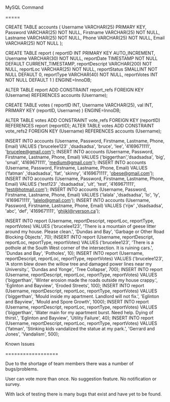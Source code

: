 MySQL Command

=====

CREATE TABLE accounts ( 
    Username VARCHAR(25) PRIMARY KEY, 
    Password VARCHAR(25) NOT NULL, 
    Firstname VARCHAR(25) NOT NULL, 
    Lastname VARCHAR(25) NOT NULL, 
    Phone VARCHAR(25) NOT NULL, 
    Email VARCHAR(25) NOT NULL 
);

CREATE TABLE report ( 
    reportID INT PRIMARY KEY AUTO_INCREMENT, 
    Username VARCHAR(30) NOT NULL, 
    reportDate TIMESTAMP NOT NULL DEFAULT CURRENT_TIMESTAMP, 
    reportDescript VARCHAR(200) NOT NULL, 
    reportLoc VARCHAR(25) NOT NULL, 
    reportStatus SMALLINT NOT NULL DEFAULT 0, 
    reportType VARCHAR(40) NOT NULL, 
    reportVotes INT NOT NULL DEFAULT 1 
) ENGINE=InnoDB;

ALTER TABLE report ADD CONSTRAINT report_refs FOREIGN KEY (Username) REFERENCES accounts (Username);

CREATE TABLE votes ( reportID INT, Username VARCHAR(25), val INT, PRIMARY KEY (reportID, Username) ) ENGINE=InnoDB;

ALTER TABLE votes ADD CONSTRAINT vote_refs FOREIGN KEY (reportID) REFERENCES report (reportID); 
ALTER TABLE votes ADD CONSTRAINT vote_refs2 FOREIGN KEY (Username) REFERENCES accounts (Username);

INSERT INTO accounts (Username, Password, Firstname, Lastname, Phone, Email) VALUES ('brucelee123' ,'dsadsadsa', 'bruce', 'lee', '4169671111', 'brucelee@gmail.com');
INSERT INTO accounts (Username, Password, Firstname, Lastname, Phone, Email) VALUES ('biggerthan','dsadsadsa', 'big', 'small', '4169671111', 'medium@gmail.com');
INSERT INTO accounts (Username, Password, Firstname, Lastname, Phone, Email) VALUES ('fatman' ,'dsadsadsa', 'fat', 'skinny', '4169671111', 'obese@gmail.com');
INSERT INTO accounts (Username, Password, Firstname, Lastname, Phone, Email) VALUES ('test123' ,'dsadsadsa', 'ult', 'test', '4169671111', 'test@hotmail.com');
INSERT INTO accounts (Username, Password, Firstname, Lastname, Phone, Email) VALUES ('lalala' ,'dsadsadsa', 'lo', 'ly', '4169671111', 'lalelo@gmail.com');
INSERT INTO accounts (Username, Password, Firstname, Lastname, Phone, Email) VALUES ('rijw' ,'dsadsadsa', 'abc', 'def', '4169671111', 'ghijkl@ryerson.ca');

INSERT INTO report (Username, reportDescript, reportLoc, reportType, reportVotes) VALUES ('brucelee123', 'There is a mountain of geese litter around my house. Please clean.', 'Dundas and Bay', 'Garbage or Other Road Blocking Objects', 70);
INSERT INTO report (Username, reportDescript, reportLoc, reportType, reportVotes) VALUES ('brucelee123', 'There is a pothole at the South West corner of the intersection. It is ruining cars.', 'Dundas and Bay', 'Potholes', 10);
INSERT INTO report (Username, reportDescript, reportLoc, reportType, reportVotes) VALUES ('brucelee123', 'A storm blew down the willow tree and damaged power lines near my University.', 'Dundas and Yonge', 'Tree Collapse', 700);
INSERT INTO report (Username, reportDescript, reportLoc, reportType, reportVotes) VALUES ('biggerthan', 'Winter erosion made the roads outside my house crappy.', 'Eglinton and Bayview', 'Eroded Streets', 100);
INSERT INTO report (Username, reportDescript, reportLoc, reportType, reportVotes) VALUES ('biggerthan', 'Mould inside my apartment. Landlord will not fix.', 'Eglinton and Bayview', 'Mould and Spore Growth', 1000);
INSERT INTO report (Username, reportDescript, reportLoc, reportType, reportVotes) VALUES ('biggerthan', 'Water main for my apartment burst. Need help. Dying of thirst.', 'Eglinton and Bayview', 'Utility Failure', 40);
INSERT INTO report (Username, reportDescript, reportLoc, reportType, reportVotes) VALUES ('fatman', 'Stinking kids vandalized the statue at my park.', 'Gerrard and Jones', 'Vandalism', 500);

Known Issues

==================

Due to the shortage of team members there was a number of bugs/problems.

User can vote more than once.
No suggestion feature.
No notification or survey.

With lack of testing there is many bugs that exist and have yet to be found.
